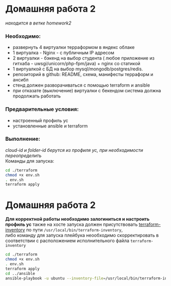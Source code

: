 # Домашняя работа 2
*находится в ветке homework2*  
### Необходимо:  
- развернуть 4 виртуалки терраформом в яндекс облаке
- 1 виртуалка - Nginx - с публичным IP адресом
- 2 виртуалки - бэкенд на выбор студента ( любое приложение из гитхаба - uwsgi/unicorn/php-fpm/java) + nginx со статикой
- 1 виртуалкой с БД на выбор mysql/mongodb/postgres/redis.
- репозиторий в github: README, схема, манифесты терраформ и ансибл
- стенд должен разворачиваться с помощью terraform и ansible
- при отказате (выключение) виртуалки с бекендом система должна продолжать работать
### Предварительные условия:
- настроенный профиль yc
- установленные ansible и terraform
### Выполнение:  
*cloud-id и folder-id берутся из профиля yc, при необходимости переопределить*  
Команды для запуска:  
```sh
cd ./terraform
chmod +x env.sh
. env.sh
terraform apply
```

# Домашняя работа 2
**Для корректной работы необходимо залогиниться и настроить профиль yc**
также на хосте запуска должен присутствовать [terraform-inventory](https://github.com/adammck/terraform-inventory) по пути `/usr/local/bin/terraform-inventory`,  
либо команду для запуска плейбука неообходимо скорректировать в соответствии с расположением исполнительного файла `terraform-inventory`
```sh
cd ./terraform
chmod +x env.sh
. env.sh
terraform apply
cd ../ansible
ansible-playbook -u ubuntu --inventory-file=/usr/local/bin/terraform-inventory run.yml
```